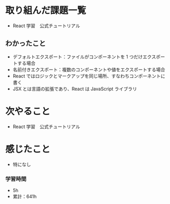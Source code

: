 # 取り組んだ課題一覧

- React 学習　公式チュートリアル

## わかったこと

- デフォルトエクスポート：ファイルがコンポーネントを 1 つだけエクスポートする場合
- 名前付きエクスポート：複数のコンポーネントや値をエクスポートする場合
- React ではロジックとマークアップを同じ場所、すなわちコンポーネントに書く
- JSX とは言語の拡張であり、React は JavaScript ライブラリ

# 次やること

- React 学習　公式チュートリアル

# 感じたこと

- 特になし

### 学習時間

- 5h
- 累計：641h